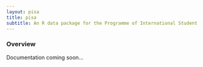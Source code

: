 ```yaml
---
layout: pisa	
title: pisa
subtitle: An R data package for the Programme of International Student Assessment (PISA)
---
```


### Overview

Documentation coming soon...
